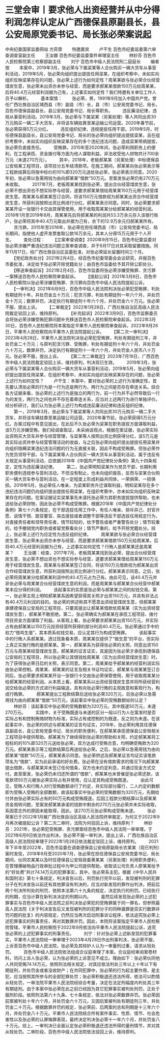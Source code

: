 # 三堂会审丨要求他人出资经营并从中分得利润怎样认定从广西德保县原副县长，县公安局原党委书记、局长张必荣案说起

中央纪委国家监委网站 方弈霏
　　特邀嘉宾
　　卢干生 百色市纪委监委第六审查调查室副主任
　　王汝娜 百色市纪委监委案件审理室主任
　　林妙芬 百色市人民检察院第三检察部副主任
　　刘宁 百色市中级人民法院刑二庭庭长
　　编者按
　　本案中，2019年3月，张必荣与下属梁某等人合伙购买一辆大货车从事营利活动，2019年5月，张必荣向组织提出提拔任用梁某，在组织考察中，未如实向组织反映梁某存在的问题，张必荣上述行为如何定性？周某某欲与张必荣合伙经营煤炭生意，张必荣未出资亦未参与经营，而是要求郝某某借款150万元给周某某，后将40.4万元经营利润据为己有，上述事实如何定性？我们特邀有关单位工作人员予以解析。
　　基本案情：
　　张必荣，男，1991年9月加入中国共产党。曾任广西壮族自治区靖西县（市）副县（市）长，县（市）公安局党委书记、局长，百色市德保县副县长，县公安局党委书记、局长等职务。
　　违反廉洁纪律，违规从事营利活动。2019年3月，张必荣与下属梁某（另案处理）等人共同出资30万元购买一辆二手大货车，并将该车辆挂靠至某运输公司运营。2020年春节前，张必荣获得5万元分红。
　　违反组织纪律，违规提拔任用干部。2019年5月，时任德保县副县长，县公安局党委书记、局长的张必荣向组织提出提拔梁某，且在组织考察中，未如实向组织反映梁某存在的多个违纪违法问题，造成梁某带病提拔，张必荣负直接责任。
　　受贿罪。2015年至2020年间，张必荣利用职务上的便利，在工程承揽、资金拨付等方面为他人谋取利益，非法收受他人财物共计700余万元（未遂270万元）。
　　其中，2018年，老板郝某某（另案处理）中标德保县公安局某工程项目，该项目分五年结清款项。在施工期间，郝某某向张必荣表示等工程款结算后将按中标价的10%即320万元送给张必荣，张必荣表示同意。2020年初，张必荣以急需用钱为由向郝某某“借款”50万元。至案发张必荣仍有270万元未收取。
　　2017年7月，老板周某某找到张必荣，提出合伙经营煤炭生意，张必荣不想出资也不想实际参与经营，遂要求郝某某借给周某某150万元用于经营煤炭生意。周某某与郝某某签订合同，将该150万元借款视为郝某某出资合作经营煤炭生意，所获利润按照出资比例进行分红。郝某某表示同意。同时，张必荣要求郝某某开设一张银行卡交由其保管使用，用于收取周某某分给郝某某的经营利润。2018年1月至2019年8月，周某某先后将郝某某的利润共53.3万余元存入该银行账户，张必荣将其中40.4万元取出并据为己有，余下的12.9万余元归郝某某所有。
　　贪污罪。2015年至2016年，张必荣在担任靖西县（市）公安局党委书记、局长期间，指使他人虚开发票套取公款16万余元，其本人分得15万元用于个人开支。
　　查处过程：
　　【立案审查调查】2020年9月15日，百色市纪委监委对张必荣涉嫌严重违纪违法问题立案审查调查，并于9月17日对其采取留置措施。同年11月17日，经广西壮族自治区监委批准，对张必荣延长留置时间三个月。
　　【党纪政务处分】2021年2月4日，经百色市纪委常委会会议研究，并报百色市委批准，决定给予张必荣开除党籍处分；由百色市监委给予其开除公职处分。
　　【移送审查起诉】2021年2月4日，百色市监委将张必荣涉嫌受贿罪、贪污罪一案移送百色市人民检察院审查起诉。
　　【提起公诉】2021年3月8日，百色市人民检察院以张必荣涉嫌受贿罪、贪污罪向百色市中级人民法院提起公诉。
　　【一审判决】2021年6月9日，百色市中级人民法院判决张必荣犯受贿罪，判处有期徒刑十年，并处罚金五十万元；犯贪污罪，判处有期徒刑一年六个月，并处罚金十万元；数罪并罚，决定执行有期徒刑十年六个月，并处罚金六十万元。张必荣不服，提出上诉。
　　【二审裁定】2022年1月28日，广西壮族自治区高级人民法院裁定驳回上诉，维持原判。
　　【补充起诉】2022年3月9日，百色市监察委员会将张必荣涉嫌受贿犯罪问题补充移送百色市人民检察院审查起诉。2022年3月30日，百色市人民检察院将本案指定平果市人民检察院审查起诉。2022年9月26日，平果市人民检察院向平果市人民法院提起公诉。
　　【第二次一审判决】2023年4月28日，平果市人民法院判决张必荣犯受贿罪，判处有期徒刑三年，并处罚金二十万元；与原判犯贪污罪、受贿罪，判处有期徒刑十年六个月，并处罚金六十万元，数罪并罚，决定执行有期徒刑十一年六个月，并处罚金人民币八十万元。张必荣不服，提出上诉。
　　【第二次二审裁定】2023年7月19日，广西百色市中级人民法院裁定驳回上诉，维持原判。判决现已生效。
　　2019年3月，张必荣与下属梁某等人合伙购买一辆大货车从事营利活动，2019年5月，张必荣向组织提出提拔任用梁某，在组织考察中，未如实向组织反映梁某存在的问题，张必荣上述行为如何定性？
　　卢干生：本案中，要对张必荣的上述行为准确定性，首先要认清张必荣的行为是一行为还是两行为，两行为之间是否存在牵连关系。综合各方证据来看，张必荣的上述行为是独立的两行为，前一行为并不必然导致后一行为的发生，两行为之间也并不存在着牵连关系，应当对上述两行为进行单独评价。经分析研讨，我们认为张必荣上述行为构成违反廉洁纪律和违反组织纪律。
　　第一，2019年3月，张必荣与下属梁某等人共同出资30万元购买一辆二手大货车，并将该车辆挂靠至某运输公司运营。2020年春节前，张必荣获得5万元分红。办案过程中有意见提出，在此后不久张必荣为梁某在职务提拔方面谋取利益，该5万元涉嫌受贿，我们经调查取证，未采纳该观点。根据在案证据，张必荣实际出资购买大货车并参与经营管理，与梁某等人按照出资比例获得分红，该5万元是其实际出资并参与经营管理活动的收益，与之后张必荣向组织提出提拔任用梁某并向组织隐瞒梁某违纪违法问题的行为无直接关联，因此不构成受贿罪。但张必荣作为党员领导干部，与下属梁某等人合伙购买一辆大货车从事营利活动，属于违反有关规定从事营利活动，应依据2018年《中国共产党纪律处分条例》第九十四条规定，定性为违反廉洁纪律。
　　第二，张必荣明知梁某作为党员干部，长期利用职务便利违规参与营利活动，不但没有制止，也未向组织报告，反而与梁某合伙购买一辆大货车参与营利活动，在一定程度上形成利益共同体，一荣俱荣、一损俱损。2019年5月，张必荣任人唯亲，为梁某职务升迁谋取利益，明知梁某存在多个违纪违法问题仍向组织提出提拔任用梁某，在组织考察中，亦未如实向组织反映梁某存在的问题。在案证据证实梁某事先未请托张必荣为其职务提拔提供帮助，也未送给张必荣财物，因此张必荣不构成受贿罪。根据2018年《中国共产党纪律处分条例》第七十六条规定，在干部选拔任用工作中，有任人唯亲、排斥异己、封官许愿、说情干预、跑官要官、突击提拔或者调整干部等违反干部选拔任用规定行为，对直接责任者和领导责任者，情节较轻的，给予警告或者严重警告处分；情节较重的，给予撤销党内职务或者留党察看处分；情节严重的，给予开除党籍处分。综上，张必荣上述行为应定性为违反组织纪律。
　　周某某欲与张必荣合伙经营煤炭生意，张必荣未出资亦未参与经营，而是要求郝某某借款150万元给周某某，后将40.4万元经营利润据为己有，上述事实如何定性？行贿人是郝某某还是周某某？
　　王汝娜：经查，2017年7月，老板周某某找到张必荣，提出合伙经营煤炭生意，张必荣不想出资也不想实际参与经营，遂要求郝某某借给周某某150万元用于经营煤炭生意。周某某与郝某某签订合同，将该150万元借款视为郝某某出资合作经营煤炭生意，所获利润按照出资比例进行分红。郝某某表示同意。之后，张必荣将周某某分给郝某某利润中的40.4万元占为己有。由此可见，该40.4万元并非张必荣与周某某合伙经营煤炭生意的利润，而是周某某与郝某某合伙经营中郝某某本应分得的利润。
　　该起事实的实质是张必荣与郝某某之间的权钱交易。第一，张必荣主观上明知郝某某系因希望获得其关照才出资150万元，并具有非法占有40.4万元利润的目的。张必荣的供述称其不愿意出资经营煤炭生意，但郝某某承建德保县公安局的工程项目，只要其提出让郝某某借款给周某某（实为出资经营煤炭生意），郝某某不敢拒绝。第二，张必荣确实为郝某某在承揽工程项目、拨付项目资金方面谋取了利益。从客观上看，张必荣要求郝某某出资150万元，并实际占有由郝某某以150万元投资经营所获得的部分利润40.4万元。张必荣通过手中的权力“借鸡生蛋”，其本质系权钱交易，应认定其行为构成受贿罪。
　　该起事实中的行贿人系郝某某。透过现象看本质，周某某仅提供了“做生意”的平台，但实际上真正实施行贿的是郝某某。第一，郝某某系为获得张必荣的关照，同意出资150万元与周某某经营煤炭生意。郝某某的证言证实，其是因为张必荣才承揽到德保县公安局的工程项目，所以张必荣让其借钱给周某某（实为出资经营煤炭生意）时，为了获得张必荣日后的关照，表示同意。第二，周某某给予郝某某的经营利润实际由张必荣控制。周某某、郝某某的证言及相关书证均证实，郝某某与周某某签订合同后，张必荣要求郝某某开设一张银行卡交由张必荣保管使用，用于收取周某某分给郝某某的经营利润。从本质上看，郝某某系以出资经营煤炭生意并将所获经营利润交给张必荣的方式进行利益输送，具有向张必荣行贿的主观故意和客观行为，构成行贿罪。
　　郝某某提出工程款结算后送给张必荣320万元，后张必荣以急需用钱为由向郝某某“借款”50万元，该起事实中张必荣的受贿数额如何认定？
　　林妙芬：该起事实中张必荣的受贿数额为320万元，其中既遂50万元，未遂270万元。
　　实践中，关于受贿既遂与未遂的区分一般以行为人在案发时是否实际占有和控制贿赂财物为标准，实际占有或控制的为既遂，反之则为未遂。在该起事实中，张必荣的供述与郝某某的证言均证实，2018年，张必荣利用其任德保县副县长，县公安局党委书记、局长的职务便利，在郝某某承揽德保县公安局相关工程项目中提供帮助。郝某某为了继续得到张必荣的帮助和关照，约定郝某某将工程标的的10%即320万元送给张必荣，双方达成行受贿合意，均明确受贿款为320万元。郝某某表示等工程款结算后再送给张必荣。之后，张必荣以急需用钱为由向郝某某“借款”50万元，郝某某表示同意。张必荣供述及郝某某证言均证实该笔款项名为“借款”、实为此前承诺的好处费。张必荣在没有借款需求的情况下向郝某某提出借款，与郝某某并未签订任何借条，双方也未约定利息，并通过现金方式交付。直至案发，张必荣仍未归还所谓的“借款”，郝某某也未曾催促张必荣还款，该笔款项50万元被张必荣实际占有并使用，应认定其构成受贿既遂。
　　由此可见，受贿人和行贿人对行受贿数额进行了约定，并实际部分履行，二人约定的数额即为受贿人受贿的全部数额，故该起事实中张必荣的受贿数额为320万元，先期给付并由张必荣实际占有的50万元构成受贿既遂。后因工程款分期结算以及郝某某资金周转问题，至案发郝某某承诺的钱款中剩余的270万元张必荣并未实际收取，系因意志外的原因未能取得，因此，该270万元张必荣构成受贿未遂。
　　张必荣案已于2022年1月被广西壮族自治区高级人民法院终审裁定，为何又于2022年9月再次被提起公诉？第二次二审时，法院为何驳回上诉，维持原判？
　　林妙芬：2021年，张必荣犯受贿罪、贪污罪案经百色市中级人民法院一审审理，于2021年6月9日依法作出判决，张必荣不服一审判决，提出上诉，广西壮族自治区高级人民法院经审理于2022年1月28日依法裁定驳回上诉，维持原判。
　　2021年下半年至2022年，百色市监委在调查德保县公安局原副局长农某某（现已判刑）案时发现，2018年9月至2020年7月，张必荣在担任德保县公安局党委书记、局长期间，伙同农某某以及时任德保县公安局政委黄某某（另案处理）利用职务便利，在管理爆破物品行政审批过程中为甲公司提供帮助，收取该公司负责人廖某某给予的“好处费”共计74.14万元的犯罪事实，其中，张必荣系主犯。根据《中华人民共和国刑法》第七十条规定，判决宣告以后，刑罚执行完毕以前，发现被判刑的犯罪分子在判决宣告以前还有其他罪没有判决的，应当对新发现的罪作出判决，把前后两个判决所判处的刑罚，依照本法第六十九条的规定，决定执行的刑罚。已经执行的刑期，应当计算在新判决决定的刑期以内。
　　虽然后续发现张必荣的上述犯罪事实与百色市中级人民法院之前判决张必荣犯的受贿罪属于同一罪名，但参照最高人民法院《关于判决宣告后又发现被判刑的犯罪分子的同种漏罪是否实行数罪并罚问题的批复》的内容规定，仍然应当再次启动刑事诉讼程序，依法追究张必荣上述犯罪事实的刑事责任，再对其数罪并罚。因此，本院将该案指定平果市人民检察院管辖，平果市人民检察院于2022年9月依法向平果市人民法院提起公诉，追究张必荣的上述犯罪事实的刑事责任。
　　刘宁：针对张必荣上述新发现的犯罪事实，平果市人民法院经一审审理于2023年4月28日作出刑事判决，张必荣不服，上诉至百色市中级人民法院，张必荣及其辩护人认为一审量刑过重，请求从轻处罚。
　　百色市中级人民法院依法组成合议庭审理了本案。合议庭经审阅案卷材料，讯问上诉人张必荣，认为张必荣的上诉意见不成立。理由如下：张必荣伙同他人共同受贿74.14万元，依照刑法相关规定，对其应依法判处三年以上十年以下有期徒刑，并处罚金或者没收财产；在共同犯罪中，张必荣的行为起主要作用，是主犯，应当按照其所参与的全部犯罪处罚；张必荣积极退还违法所得，依法可以酌情从轻处罚，一审法院平果市人民法院经综合考量，决定在法定刑幅度内判处其三年有期徒刑。由于本案中张必荣在此之前已经因为其它犯罪事实被判处刑罚，正处于服刑阶段。依照刑法第六十九条、七十条规定，依法对张必荣数罪并罚。张必荣因前案被判处十年六个月，并处罚金六十万元，又因后案被判处有期徒刑三年，并处罚金二十万元。根据数罪并罚的规定，张必荣前、后两案的总和刑期是十三年六个月，并处罚金八十万元。平果市人民法院结合所有案件事实、性质、情节、社会危害性以及张必荣的认罪悔罪表现，最终决定判决张必荣十一年六个月，并处罚金八十万元。综上，一审判决已全面认定张必荣积极退还违法所得的量刑情节，并对其从轻处罚。二审阶段，百色市中级人民法院依法驳回上诉，维持原判。
